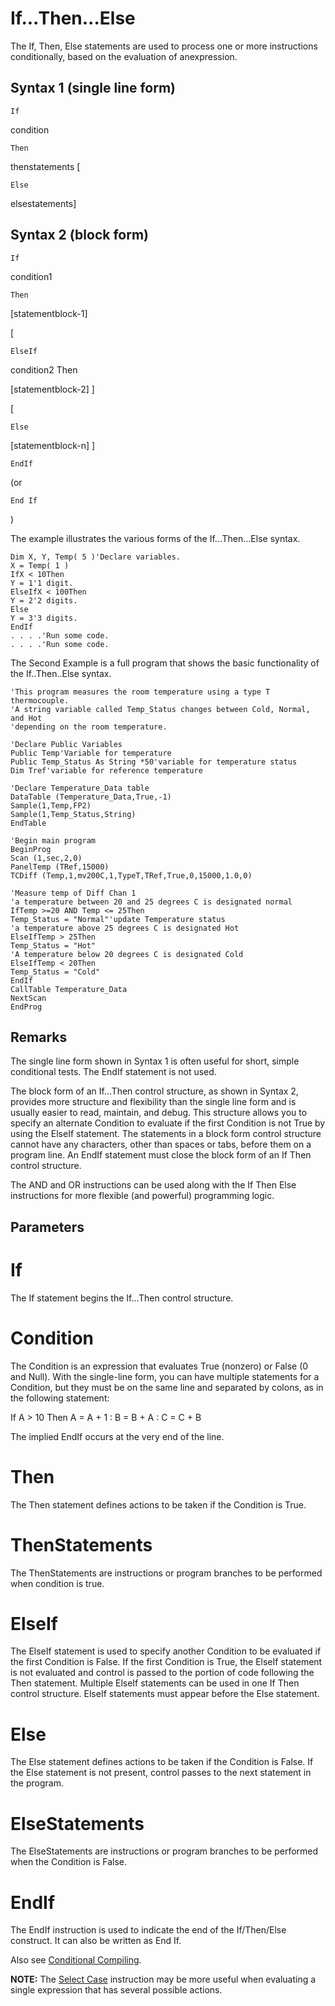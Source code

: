# If...Then...Else

The If, Then, Else statements are used to process one or more instructions conditionally, based on the evaluation of anexpression.

## Syntax 1 (single line form)

```
If
```

condition

```
Then
```

thenstatements [

```
Else
```

elsestatements]

## Syntax 2 (block form)

```
If
```

condition1

```
Then
```

[statementblock-1]

[

```
ElseIf
```

condition2 Then

[statementblock-2] ]

[

```
Else
```

[statementblock-n] ]

```
EndIf
```

(or

```
End If
```

)

The example illustrates the various forms of the If...Then...Else syntax.

```
Dim X, Y, Temp( 5 )'Declare variables.
X = Temp( 1 )
IfX < 10Then
Y = 1'1 digit.
ElseIfX < 100Then
Y = 2'2 digits.
Else
Y = 3'3 digits.
EndIf
. . . .'Run some code.
. . . .'Run some code.
```

The Second Example is a full program that shows the basic functionality of the If..Then..Else syntax.

```
'This program measures the room temperature using a type T thermocouple.
'A string variable called Temp_Status changes between Cold, Normal, and Hot
'depending on the room temperature.

'Declare Public Variables
Public Temp'Variable for temperature
Public Temp_Status As String *50'variable for temperature status
Dim Tref'variable for reference temperature

'Declare Temperature_Data table
DataTable (Temperature_Data,True,-1)
Sample(1,Temp,FP2)
Sample(1,Temp_Status,String)
EndTable

'Begin main program
BeginProg
Scan (1,sec,2,0)
PanelTemp (TRef,15000)
TCDiff (Temp,1,mv200C,1,TypeT,TRef,True,0,15000,1.0,0)

'Measure temp of Diff Chan 1
'a temperature between 20 and 25 degrees C is designated normal
IfTemp >=20 AND Temp <= 25Then
Temp_Status = "Normal"'update Temperature status
'a temperature above 25 degrees C is designated Hot
ElseIfTemp > 25Then
Temp_Status = "Hot"
'A temperature below 20 degrees C is designated Cold
ElseIfTemp < 20Then
Temp_Status = "Cold"
EndIf
CallTable Temperature_Data
NextScan
EndProg
```

## Remarks

The single line form shown in Syntax 1 is often useful for short, simple conditional tests. The EndIf statement is not used.

The block form of an If...Then control structure, as shown in Syntax 2, provides more structure and flexibility than the single line form and is usually easier to read, maintain, and debug. This structure allows you to specify an alternate Condition to evaluate if the first Condition is not True by using the ElseIf statement. The statements in a block form control structure cannot have any characters, other than spaces or tabs, before them on a program line. An EndIf statement must close the block form of an If Then control structure.

The AND and OR instructions can be used along with the If Then Else instructions for more flexible (and powerful) programming logic.

## Parameters

# If

The If statement begins the If...Then control structure.

# Condition

The Condition is an expression that evaluates True (nonzero) or False (0 and Null). With the single-line form, you can have multiple statements for a Condition, but they must be on the same line and separated by colons, as in the following statement:

If A > 10 Then A = A + 1 : B = B + A : C = C + B

The implied EndIf occurs at the very end of the line.

# Then

The Then statement defines actions to be taken if the Condition is True.

# ThenStatements

The ThenStatements are instructions or program branches to be performed when condition is true.

# ElseIf

The ElseIf statement is used to specify another Condition to be evaluated if the first Condition is False. If the first Condition is True, the ElseIf statement is not evaluated and control is passed to the portion of code following the Then statement. Multiple ElseIf statements can be used in one If Then control structure. ElseIf statements must appear before the Else statement.

# Else

The Else statement defines actions to be taken if the Condition is False. If the Else statement is not present, control passes to the next statement in the program.

# ElseStatements

The ElseStatements are instructions or program branches to be performed when the Condition is False.

# EndIf

The EndIf instruction is used to indicate the end of the If/Then/Else construct. It can also be written as End If.

Also see [Conditional Compiling](../Info/conditionalcompilation.md).

**NOTE:** The [Select Case](selectcase.md) instruction may be more useful when evaluating a single expression that has several possible actions.
